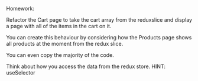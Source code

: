 Homework:

Refactor the Cart page to take the cart array from the reduxslice and display a page with all of the items in the cart on it.

You can create this behaviour by considering how the Products page shows all products at the moment from the redux slice.

You can even copy the majority of the code.

Think about how you access the data from the redux store. HINT: useSelector
